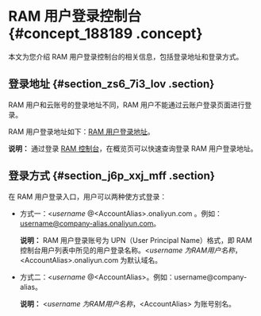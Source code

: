 # RAM 用户登录控制台 {#concept_188189 .concept}

本文为您介绍 RAM 用户登录控制台的相关信息，包括登录地址和登录方式。

## 登录地址 {#section_zs6_7i3_lov .section}

RAM 用户和云账号的登录地址不同，RAM 用户不能通过云账户登录页面进行登录。

RAM 用户登录地址如下：[RAM 用户登录地址](https://signin.alibabacloud.com/login.htm)。

**说明：** 通过登录 [RAM 控制台](https://ram.console.aliyun.com/)，在概览页可以快速查询登录 RAM 用户登录地址。

## 登录方式 {#section_j6p_xxj_mff .section}

在 RAM 用户登录入口，用户可以两种使方式登录：

-   方式一：<$username\>@<$AccountAlias\>.onaliyun.com 。例如：username@company-alias.onaliyun.com。

    **说明：** RAM 用户登录账号为 UPN（User Principal Name）格式，即 RAM 控制台用户列表中所见的用户登录名称。<$username\>为 RAM 用户名称，<$AccountAlias\>.onaliyun.com 为默认域名。

-   方式二：<$username\>@<$AccountAlias\>。例如：username@company-alias。

    **说明：** <$username\>为 RAM 用户名称，<$AccountAlias\> 为账号别名。


